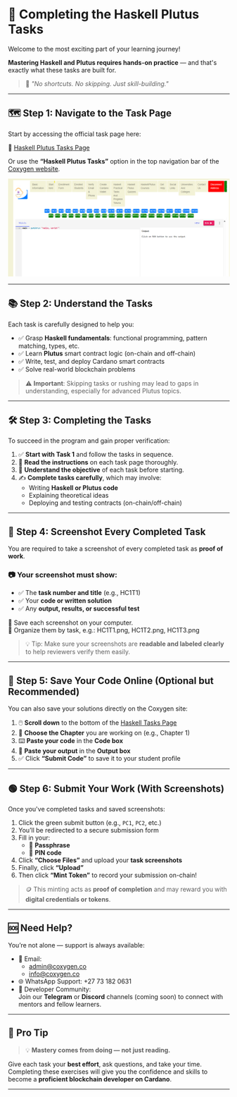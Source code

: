 # 🧪 Completing the Haskell Plutus Tasks

Welcome to the most exciting part of your learning journey!

**Mastering Haskell and Plutus requires hands-on practice** — and that's exactly what these tasks are built for.

> 🚀 _"No shortcuts. No skipping. Just skill-building."_

---

## 🗺️ Step 1: Navigate to the Task Page

Start by accessing the official task page here:

🔗 [Haskell Plutus Tasks Page](https://coxygen.co/universities-test/haskell.php)

Or use the **“Haskell Plutus Tasks”** option in the top navigation bar of the [Coxygen website](https://coxygen.co/universities-test).

![alt text](practical.png)

---

## 📚 Step 2: Understand the Tasks

Each task is carefully designed to help you:

- ✅ Grasp **Haskell fundamentals**: functional programming, pattern matching, types, etc.
- ✅ Learn **Plutus** smart contract logic (on-chain and off-chain)
- ✅ Write, test, and deploy Cardano smart contracts
- ✅ Solve real-world blockchain problems

> ⚠️ **Important**: Skipping tasks or rushing may lead to gaps in understanding, especially for advanced Plutus topics.

---

## 🛠️ Step 3: Completing the Tasks

To succeed in the program and gain proper verification:

1. ✅ **Start with Task 1** and follow the tasks in sequence.
2. 📖 **Read the instructions** on each task page thoroughly.
3. 🧠 **Understand the objective** of each task before starting.
4. ✍️ **Complete tasks carefully**, which may involve:
   - Writing **Haskell or Plutus code**
   - Explaining theoretical ideas
   - Deploying and testing contracts (on-chain/off-chain)

---

## 📸 Step 4: Screenshot Every Completed Task

You are required to take a screenshot of every completed task as **proof of work**.

### 📷 Your screenshot must show:

- ✅ The **task number and title** (e.g., HC1T1)
- ✅ Your **code or written solution**
- ✅ Any **output, results, or successful test**

💾 Save each screenshot on your computer.  
📂 Organize them by task, e.g.: HC1T1.png, HC1T2.png, HC1T3.png


> 💡 Tip: Make sure your screenshots are **readable and labeled clearly** to help reviewers verify them easily.

---

## 💾 Step 5: Save Your Code Online (Optional but Recommended)

You can also save your solutions directly on the Coxygen site:

1. 🖱️ **Scroll down** to the bottom of the [Haskell Tasks Page](https://coxygen.co/universities-test/haskell.php)
2. 📘 **Choose the Chapter** you are working on (e.g., Chapter 1)
3. ⌨️ **Paste your code** in the **Code box**
4. 🧾 **Paste your output** in the **Output box**
5. ✅ Click **“Submit Code”** to save it to your student profile

---

## 🟢 Step 6: Submit Your Work (With Screenshots)

Once you've completed tasks and saved screenshots:

1. Click the green submit button (e.g., `PC1`, `PC2`, etc.)
2. You’ll be redirected to a secure submission form
3. Fill in your:
   - 🔐 **Passphrase**
   - 🔢 **PIN code**
4. Click **“Choose Files”** and upload your **task screenshots**
5. Finally, click **“Upload”**
6. Then click **“Mint Token”** to record your submission on-chain!

> 🪙 This minting acts as **proof of completion** and may reward you with **digital credentials or tokens**.

---

## 🆘 Need Help?

You’re not alone — support is always available:

- 📧 Email:
  - [admin@coxygen.co](mailto:admin@coxygen.co)
  - [info@coxygen.co](mailto:info@coxygen.co)
- 🌐 WhatsApp Support: +27 73 182 0631
- 💬 Developer Community:  
  Join our **Telegram** or **Discord** channels (coming soon) to connect with mentors and fellow learners.

---

## 🎯 Pro Tip

> 💡 **Mastery comes from doing — not just reading.**

Give each task your **best effort**, ask questions, and take your time. Completing these exercises will give you the confidence and skills to become a **proficient blockchain developer on Cardano**.

---



